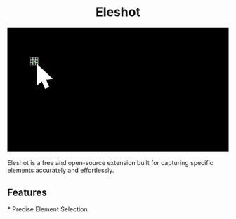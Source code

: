 <h1 align="center" id="title">Eleshot</h1>

![idk](https://raw.githubusercontent.com/Sphiment/Eleshot/refs/heads/main/Assets/Banner.gif)

<p id="description">Eleshot is a free and open-source extension built for capturing specific elements accurately and effortlessly.</p>

<h2>Features</h2>
*   Precise Element Selection
